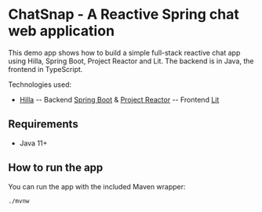 # ChatSnap - A Reactive Spring chat web application

This demo app shows how to build a simple full-stack reactive chat app using Hilla, Spring Boot, Project Reactor and Lit.
The backend is in Java, the frontend in TypeScript.

Technologies used:

- [Hilla](https://hilla.dev)
  -- Backend [Spring Boot](https://spring.io/projects/spring-boot) & [Project Reactor](https://projectreactor.io/)
  -- Frontend [Lit](https://lit.dev)

## Requirements

- Java 11+

## How to run the app

You can run the app with the included Maven wrapper:

```
./mvnw
```

